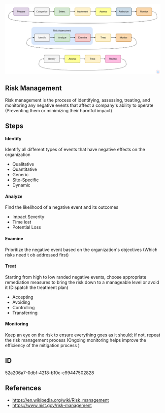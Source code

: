 <p align="center"> <img src="https://raw.githubusercontent.com/qeeqbox/risk-management/main/risk-management.png"></p>

## Risk Management
Risk management is the process of identifying, assessing, treating, and monitoring any negative events that affect a company's ability to operate (Preventing them or minimizing their harmful impact) 

## Steps
#### Identify 
Identify all different types of events that have negative effects on the organization

- Qualitative
- Quantitative
- Generic
- Site-Specific
- Dynamic

#### Analyze
Find the likelihood of a negative event and its outcomes
- Impact Severity
- Time lost
- Potential Loss

#### Examine
Prioritize the negative event based on the organization's objectives (Which risks need t ob addressed first)

#### Treat
Starting from high to low randed negative events, choose appropriate remediation measures to bring the risk down to a manageable level or avoid it (Dispatch the treatment plan)
- Accepting
- Avoiding
- Controlling
- Transferring

#### Monitoring
Keep an eye on the risk to ensure everything goes as it should; if not, repeat the risk management process (Ongoing monitoring helps improve the efficiency of the mitigation process )

## ID
52a206a7-0dbf-4218-b10c-c99447502828

## References
- https://en.wikipedia.org/wiki/Risk_management
- https://www.nist.gov/risk-management
